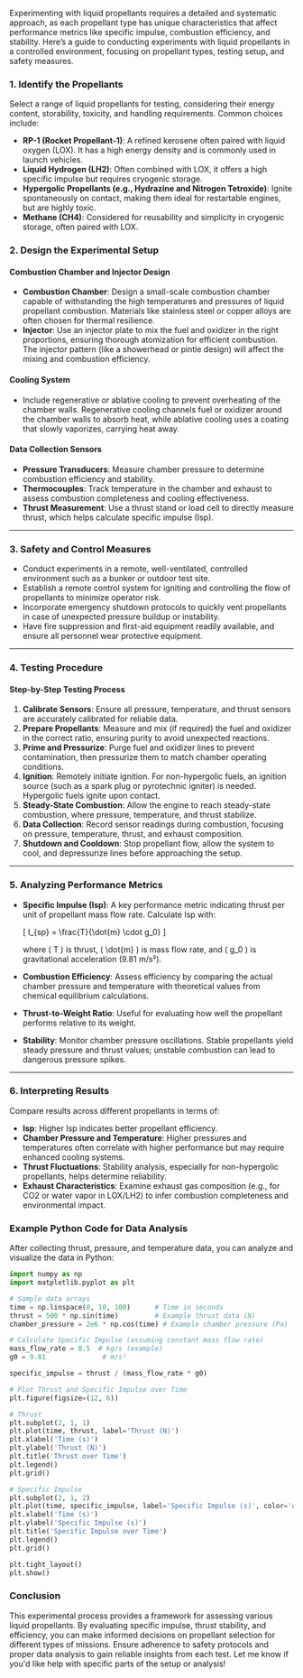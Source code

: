 Experimenting with liquid propellants requires a detailed and systematic approach, as each propellant type has unique characteristics that affect performance metrics like specific impulse, combustion efficiency, and stability. Here’s a guide to conducting experiments with liquid propellants in a controlled environment, focusing on propellant types, testing setup, and safety measures.

### 1. **Identify the Propellants**
Select a range of liquid propellants for testing, considering their energy content, storability, toxicity, and handling requirements. Common choices include:

- **RP-1 (Rocket Propellant-1)**: A refined kerosene often paired with liquid oxygen (LOX). It has a high energy density and is commonly used in launch vehicles.
- **Liquid Hydrogen (LH2)**: Often combined with LOX, it offers a high specific impulse but requires cryogenic storage.
- **Hypergolic Propellants (e.g., Hydrazine and Nitrogen Tetroxide)**: Ignite spontaneously on contact, making them ideal for restartable engines, but are highly toxic.
- **Methane (CH4)**: Considered for reusability and simplicity in cryogenic storage, often paired with LOX.

### 2. **Design the Experimental Setup**

#### **Combustion Chamber and Injector Design**
   - **Combustion Chamber**: Design a small-scale combustion chamber capable of withstanding the high temperatures and pressures of liquid propellant combustion. Materials like stainless steel or copper alloys are often chosen for thermal resilience.
   - **Injector**: Use an injector plate to mix the fuel and oxidizer in the right proportions, ensuring thorough atomization for efficient combustion. The injector pattern (like a showerhead or pintle design) will affect the mixing and combustion efficiency.

#### **Cooling System**
   - Include regenerative or ablative cooling to prevent overheating of the chamber walls. Regenerative cooling channels fuel or oxidizer around the chamber walls to absorb heat, while ablative cooling uses a coating that slowly vaporizes, carrying heat away.

#### **Data Collection Sensors**
   - **Pressure Transducers**: Measure chamber pressure to determine combustion efficiency and stability.
   - **Thermocouples**: Track temperature in the chamber and exhaust to assess combustion completeness and cooling effectiveness.
   - **Thrust Measurement**: Use a thrust stand or load cell to directly measure thrust, which helps calculate specific impulse (Isp).

---

### 3. **Safety and Control Measures**
   - Conduct experiments in a remote, well-ventilated, controlled environment such as a bunker or outdoor test site.
   - Establish a remote control system for igniting and controlling the flow of propellants to minimize operator risk.
   - Incorporate emergency shutdown protocols to quickly vent propellants in case of unexpected pressure buildup or instability.
   - Have fire suppression and first-aid equipment readily available, and ensure all personnel wear protective equipment.

---

### 4. **Testing Procedure**

#### Step-by-Step Testing Process
1. **Calibrate Sensors**: Ensure all pressure, temperature, and thrust sensors are accurately calibrated for reliable data.
2. **Prepare Propellants**: Measure and mix (if required) the fuel and oxidizer in the correct ratio, ensuring purity to avoid unexpected reactions.
3. **Prime and Pressurize**: Purge fuel and oxidizer lines to prevent contamination, then pressurize them to match chamber operating conditions.
4. **Ignition**: Remotely initiate ignition. For non-hypergolic fuels, an ignition source (such as a spark plug or pyrotechnic igniter) is needed. Hypergolic fuels ignite upon contact.
5. **Steady-State Combustion**: Allow the engine to reach steady-state combustion, where pressure, temperature, and thrust stabilize.
6. **Data Collection**: Record sensor readings during combustion, focusing on pressure, temperature, thrust, and exhaust composition.
7. **Shutdown and Cooldown**: Stop propellant flow, allow the system to cool, and depressurize lines before approaching the setup.

---

### 5. **Analyzing Performance Metrics**

- **Specific Impulse (Isp)**: A key performance metric indicating thrust per unit of propellant mass flow rate. Calculate Isp with:

  \[
  I_{sp} = \frac{T}{\dot{m} \cdot g_0}
  \]

  where \( T \) is thrust, \( \dot{m} \) is mass flow rate, and \( g_0 \) is gravitational acceleration (9.81 m/s²).

- **Combustion Efficiency**: Assess efficiency by comparing the actual chamber pressure and temperature with theoretical values from chemical equilibrium calculations.

- **Thrust-to-Weight Ratio**: Useful for evaluating how well the propellant performs relative to its weight.

- **Stability**: Monitor chamber pressure oscillations. Stable propellants yield steady pressure and thrust values; unstable combustion can lead to dangerous pressure spikes.

---

### 6. **Interpreting Results**

Compare results across different propellants in terms of:

- **Isp**: Higher Isp indicates better propellant efficiency.
- **Chamber Pressure and Temperature**: Higher pressures and temperatures often correlate with higher performance but may require enhanced cooling systems.
- **Thrust Fluctuations**: Stability analysis, especially for non-hypergolic propellants, helps determine reliability.
- **Exhaust Characteristics**: Examine exhaust gas composition (e.g., for CO2 or water vapor in LOX/LH2) to infer combustion completeness and environmental impact.

### Example Python Code for Data Analysis

After collecting thrust, pressure, and temperature data, you can analyze and visualize the data in Python:

```python
import numpy as np
import matplotlib.pyplot as plt

# Sample data arrays
time = np.linspace(0, 10, 100)      # Time in seconds
thrust = 500 * np.sin(time)         # Example thrust data (N)
chamber_pressure = 2e6 * np.cos(time) # Example chamber pressure (Pa)

# Calculate Specific Impulse (assuming constant mass flow rate)
mass_flow_rate = 0.5  # kg/s (example)
g0 = 9.81              # m/s²

specific_impulse = thrust / (mass_flow_rate * g0)

# Plot Thrust and Specific Impulse over Time
plt.figure(figsize=(12, 6))

# Thrust
plt.subplot(2, 1, 1)
plt.plot(time, thrust, label='Thrust (N)')
plt.xlabel('Time (s)')
plt.ylabel('Thrust (N)')
plt.title('Thrust over Time')
plt.legend()
plt.grid()

# Specific Impulse
plt.subplot(2, 1, 2)
plt.plot(time, specific_impulse, label='Specific Impulse (s)', color='orange')
plt.xlabel('Time (s)')
plt.ylabel('Specific Impulse (s)')
plt.title('Specific Impulse over Time')
plt.legend()
plt.grid()

plt.tight_layout()
plt.show()
```

### Conclusion

This experimental process provides a framework for assessing various liquid propellants. By evaluating specific impulse, thrust stability, and efficiency, you can make informed decisions on propellant selection for different types of missions. Ensure adherence to safety protocols and proper data analysis to gain reliable insights from each test. Let me know if you'd like help with specific parts of the setup or analysis!